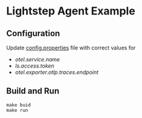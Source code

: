 # Lightstep Agent Example

## Configuration

Update [config.properties](./config.properties) file with correct values for 
- _otel.service.name_
- _ls.access.token_
- _otel.exporter.otlp.traces.endpoint_

## Build and Run

```shell script
make buid
make run
```

